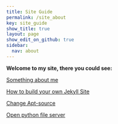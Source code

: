 ```yaml
---
title: Site Guide
permalink: /site_about
key: site_guide
show_title: true
layout: page
show_edit_on_github: true
sidebar:
  nav: about
---
```

**Welcome to my site, there you could see:**

[Something about me](https://www.weigao.cc/about)

[How to build your own Jekyll Site](https://www.weigao.cc/blog/2018/02/02/jekyll.html)


[Change Apt-source](https://www.weigao.cc/blog/2017/01/02/aptsource.html)

[Open python file server](https://www.weigao.cc/blog/2018/02/12/fileserver.html)

